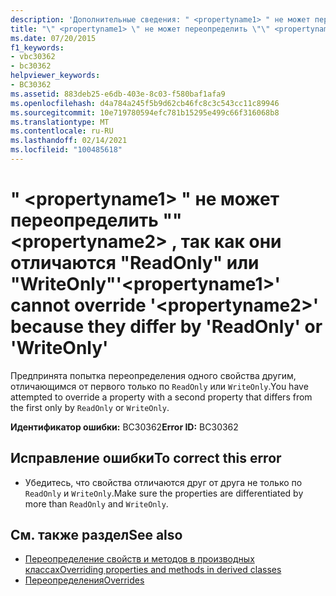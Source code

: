 ```yaml
---
description: 'Дополнительные сведения: " <propertyname1> " не может переопределить "" <propertyname2> , так как они отличаются "ReadOnly" или "WriteOnly"'
title: "\" <propertyname1> \" не может переопределить \"\" <propertyname2> , так как они отличаются \"ReadOnly\" или \"WriteOnly\""
ms.date: 07/20/2015
f1_keywords:
- vbc30362
- bc30362
helpviewer_keywords:
- BC30362
ms.assetid: 883deb25-e6db-403e-8c03-f580baf1afa9
ms.openlocfilehash: d4a784a245f5b9d62cb46fc8c3c543cc11c89946
ms.sourcegitcommit: 10e719780594efc781b15295e499c66f316068b8
ms.translationtype: MT
ms.contentlocale: ru-RU
ms.lasthandoff: 02/14/2021
ms.locfileid: "100485618"
---
```

# <a name="propertyname1-cannot-override-propertyname2-because-they-differ-by-readonly-or-writeonly"></a><span data-ttu-id="781e2-103">" \<propertyname1> " не может переопределить "" \<propertyname2> , так как они отличаются "ReadOnly" или "WriteOnly"</span><span class="sxs-lookup"><span data-stu-id="781e2-103">'\<propertyname1>' cannot override '\<propertyname2>' because they differ by 'ReadOnly' or 'WriteOnly'</span></span>

<span data-ttu-id="781e2-104">Предпринята попытка переопределения одного свойства другим, отличающимся от первого только по `ReadOnly` или `WriteOnly`.</span><span class="sxs-lookup"><span data-stu-id="781e2-104">You have attempted to override a property with a second property that differs from the first only by `ReadOnly` or `WriteOnly`.</span></span>  
  
 <span data-ttu-id="781e2-105">**Идентификатор ошибки:** BC30362</span><span class="sxs-lookup"><span data-stu-id="781e2-105">**Error ID:** BC30362</span></span>  
  
## <a name="to-correct-this-error"></a><span data-ttu-id="781e2-106">Исправление ошибки</span><span class="sxs-lookup"><span data-stu-id="781e2-106">To correct this error</span></span>  
  
- <span data-ttu-id="781e2-107">Убедитесь, что свойства отличаются друг от друга не только по `ReadOnly` и `WriteOnly`.</span><span class="sxs-lookup"><span data-stu-id="781e2-107">Make sure the properties are differentiated by more than `ReadOnly` and `WriteOnly`.</span></span>  
  
## <a name="see-also"></a><span data-ttu-id="781e2-108">См. также раздел</span><span class="sxs-lookup"><span data-stu-id="781e2-108">See also</span></span>

- [<span data-ttu-id="781e2-109">Переопределение свойств и методов в производных классах</span><span class="sxs-lookup"><span data-stu-id="781e2-109">Overriding properties and methods in derived classes</span></span>](../programming-guide/language-features/objects-and-classes/inheritance-basics.md#overriding-properties-and-methods-in-derived-classes)
- [<span data-ttu-id="781e2-110">Переопределения</span><span class="sxs-lookup"><span data-stu-id="781e2-110">Overrides</span></span>](../language-reference/modifiers/overrides.md)
